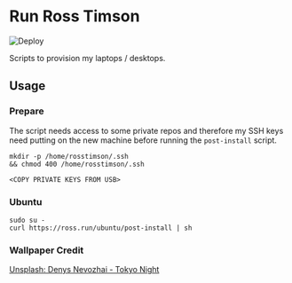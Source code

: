 # Run Ross Timson

![Deploy](https://github.com/rosstimson/run-rosstimson/workflows/Deploy/badge.svg)

Scripts to provision my laptops / desktops.

## Usage

### Prepare

The script needs access to some private repos and therefore my SSH
keys need putting on the new machine before running the `post-install`
script.

    mkdir -p /home/rosstimson/.ssh
    && chmod 400 /home/rosstimson/.ssh

    <COPY PRIVATE KEYS FROM USB>

### Ubuntu

    sudo su -
    curl https://ross.run/ubuntu/post-install | sh


### Wallpaper Credit

[Unsplash: Denys Nevozhai - Tokyo Night]( https://unsplash.com/@dnevozhai "Unsplash.com | Denys Nevozhai")
